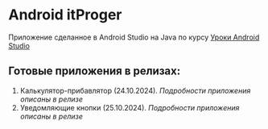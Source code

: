 # Android itProger

Приложение сделанное в Android Studio на Java по курсу [Уроки Android Studio](https://itproger.com/course/java-android)

## Готовые приложения в релизах:
1. Калькулятор-прибавлятор (24.10.2024). *Подробности приложения описаны в релизе*
2. Уведомляющие кнопки (25.10.2024). *Подробности приложения описаны в релизе*
